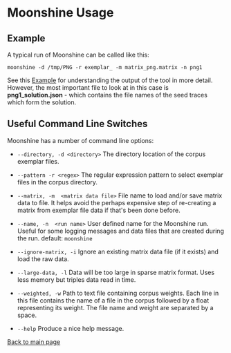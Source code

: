 # Moonshine Usage

## Example
A typical run of Moonshine can be called like this:

```console
moonshine -d /tmp/PNG -r exemplar_ -m matrix_png.matrix -n png1
```

See this [Example](BENCHMARKS.md) for understanding the output of the tool in
more detail. However, the most important file to look at in this case is
**png1_solution.json** - which contains the file names of the seed traces which
form the solution.

## Useful Command Line Switches

Moonshine has a number of command line options:

- `--directory, -d <directory>`
  The directory location of the corpus exemplar files.

- `--pattern -r <regex>`
  The regular expression pattern to select exemplar files in the corpus directory.

- `--matrix, -m  <matrix data file>`
  File name to load and/or save matrix data to file. It helps avoid the perhaps
  expensive step of re-creating a matrix from exemplar file data if that's been
  done before.

- `--name, -n  <run name>`
  User defined name for the Moonshine run. Useful for some logging messages
  and data files that are created during the run.
  default: `moonshine`

- `--ignore-matrix, -i`
  Ignore an existing matrix data file (if it exists) and load the raw data.

- `--large-data, -l`
  Data will be too large in sparse matrix format.
  Uses less memory but triples data read in time.

- `--weighted, -w`
  Path to text file containing corpus weights. Each line in this file contains
  the name of a file in the corpus followed by a float representing its weight.
  The file name and weight are separated by a space.

- `--help`
  Produce a nice help message.

[Back to main page](README.md)
